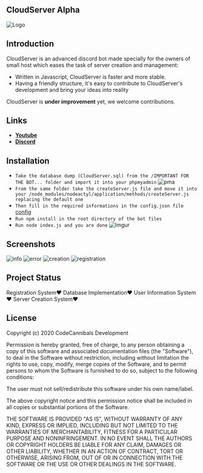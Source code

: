 ## CloudServer Alpha
![Logo](https://i.imgur.com/AfHhfTr.png)

Introduction
-------------

CloudServer is an advanced discord bot made specially for the owners of small host which eases the task of server creation and management:

* Written in Javascript, CloudServer is faster and more stable.
* Having a friendly structure, it's easy to contribute to CloudServer's development and bring your ideas into reality

CloudServer is **under improvement** yet, we welcome contributions. 

Links
--------------------

* __[Youtube](https://m.youtube.com/channel/UChjN4G3gnyn8F7FUo-WRQpA)__
* __[Discord](https://discord.gg/WQvGtXk)__

Installation
-------------

- `Take the database dump (CloudServer.sql) from the /IMPORTANT FOR THE BOT... folder and import it into your phpmyadmin`
![pma](https://i.imgur.com/2pOK7xz.jpg)
- `From the same folder take the createServer.js file and move it into your /node_modules/nodeactyl/application/methods/createServer.js replacing the default one`
- `Then fill in the required informations in the config.json file`
[config](https://i.imgur.com/FK63p23.jpg)
- `Run npm install in the root directory of the bot files`
- `Run node index.js and you are done`
![Imgur](https://i.imgur.com/thE9b3Q.jpg)

Screenshots
-------------

![info](https://i.imgur.com/oVOT9H7.jpg)
![error](https://i.imgur.com/892GEIN.jpg)
![creation](https://i.imgur.com/OA0pJ4K.jpg)
![registration](https://i.imgur.com/vwMVOlE.jpg)
## Project Status
Registration System❤️
Database Implementation❤️
User Information System❤️
Server Creation System❤️

## License
Copyright (c) 2020 CodeCannibals Development

Permission is hereby granted, free of charge, to any person obtaining a copy
of this software and associated documentation files (the "Software"), to deal
in the Software without restriction, including without limitation the rights
to use, copy, modify, merge copies of the Software, and to permit persons to whom the Software is
furnished to do so, subject to the following conditions:

The user must not sell/redistribute this software under his own name/label.

The above copyright notice and this permission notice shall be included in all
copies or substantial portions of the Software.

THE SOFTWARE IS PROVIDED "AS IS", WITHOUT WARRANTY OF ANY KIND, EXPRESS OR
IMPLIED, INCLUDING BUT NOT LIMITED TO THE WARRANTIES OF MERCHANTABILITY,
FITNESS FOR A PARTICULAR PURPOSE AND NONINFRINGEMENT. IN NO EVENT SHALL THE
AUTHORS OR COPYRIGHT HOLDERS BE LIABLE FOR ANY CLAIM, DAMAGES OR OTHER
LIABILITY, WHETHER IN AN ACTION OF CONTRACT, TORT OR OTHERWISE, ARISING FROM,
OUT OF OR IN CONNECTION WITH THE SOFTWARE OR THE USE OR OTHER DEALINGS IN THE
SOFTWARE.
